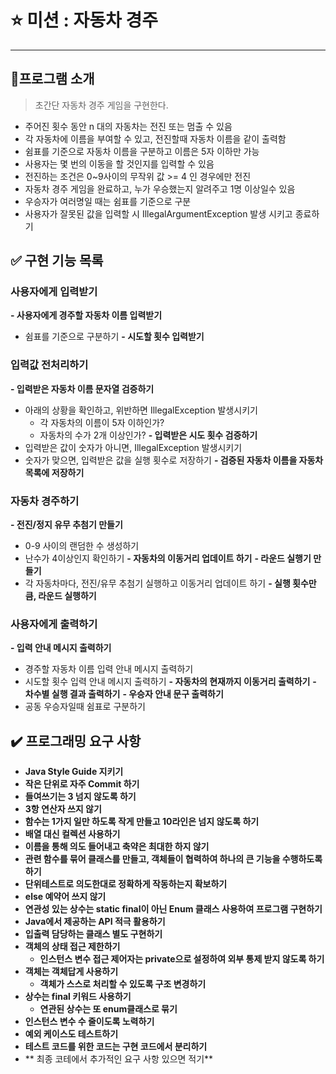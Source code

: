 # ⭐ 미션 : 자동차 경주 

---

## 📢프로그램 소개
> 초간단 자동차 경주 게임을 구현한다. 

- 주어진 횟수 동안 n 대의 자동차는 전진 또는 멈출 수 있음
- 각 자동차에 이름을 부여할 수 있고, 전진할때 자동차 이름을 같이 출력함
- 쉼표를 기준으로 자동차 이름을 구분하고 이름은 5자 이하만 가능
- 사용자는 몇 번의 이동을 할 것인지를 입력할 수 있음 
- 전진하는 조건은 0~9사이의 무작위 값 >= 4 인 경우에만 전진
- 자동차 경주 게임을 완료하고, 누가 우승했는지 알려주고 1명 이상일수 있음 
- 우승자가 여러명일 때는 쉼표를 기준으로 구분
- 사용자가 잘못된 값을 입력할 시 IllegalArgumentException  발생 시키고 종료하기 

## ✅ 구현 기능 목록

### 사용자에게 입력받기 
**- 사용자에게 경주할 자동차 이름 입력받기** 
  - 쉼표를 기준으로 구분하기 
**- 시도할 횟수 입력받기**

### 입력값 전처리하기 
**- 입력받은 자동차 이름 문자열 검증하기**
  - 아래의 상황을 확인하고, 위반하면 IllegalException 발생시키기
    - 각 자동차의 이름이 5자 이하인가? 
    - 자동차의 수가 2개 이상인가? 
**- 입력받은 시도 횟수 검증하기** 
  - 입력받은 값이 숫자가 아니면,  IllegalException 발생시키기 
  - 숫자가 맞으면, 입력받은 값을 실행 횟수로 저장하기 
**- 검증된 자동차 이름을 자동차 목록에 저장하기**

### 자동차 경주하기 
**- 전진/정지 유무 추첨기 만들기** 
  - 0-9 사이의 랜덤한 수 생성하기 
  - 난수가 4이상인지 확인하기 
**- 자동차의 이동거리 업데이트 하기** 
**- 라운드 실행기 만들기** 
  - 각 자동차마다, 전진/유무 추첨기 실행하고 이동거리 업데이트 하기 
**- 실행 횟수만큼, 라운드 실행하기** 

### 사용자에게 출력하기
**- 입력 안내 메시지 출력하기**
  - 경주할 자동차 이름 입력 안내 메시지 출력하기
  - 시도할 횟수 입력 안내 메시지 출력하기 
**- 자동차의 현재까지 이동거리 출력하기** 
**- 차수별 실행 결과 출력하기** 
**- 우승자 안내 문구 출력하기**
  - 공동 우승자일때 쉼표로 구분하기 


## ✔️ 프로그래밍 요구 사항
- **Java Style Guide 지키기**
- **작은 단위로 자주 Commit 하기**
- **들여쓰기는 3 넘지 않도록 하기**
- **3항 연산자 쓰지 않기**
- **함수는 1가지 일만 하도록 작게 만들고 10라인은 넘지 않도록 하기**
- **배열 대신 컬렉션 사용하기**
- **이름을 통해 의도 들어내고 축약은 최대한 하지 않기**
- **관련 함수를 묶어 클래스를 만들고, 객체들이 협력하여 하나의 큰 기능을 수행하도록 하기**
- **단위테스트로 의도한대로 정확하게 작동하는지 확보하기**
- **else 예약어 쓰지 않기**
- **연관성 있는 상수는 static final이 아닌 Enum 클래스 사용하여 프로그램 구현하기**
- **Java에서 제공하는 API 적극 활용하기**
- **입출력 담당하는 클래스 별도 구현하기**
- **객체의 상태 접근 제한하기**
    - **인스턴스 변수 접근 제어자는 private으로 설정하여 외부 통제 받지 않도록 하기**
- **객체는 객체답게 사용하기**
    - **객체가 스스로 처리할 수 있도록 구조 변경하기**
- **상수는 final 키워드 사용하기**
    - **연관된 상수는 또 enum클래스로 묶기**
- **인스턴스 변수 수 줄이도록 노력하기**
- **예외 케이스도 테스트하기**
- **테스트 코드를 위한 코드는 구현 코드에서 분리하기**
- ** 최종 코테에서 추가적인 요구 사항 있으면 적기** 